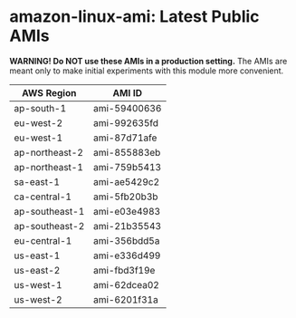 # amazon-linux-ami: Latest Public AMIs

**WARNING! Do NOT use these AMIs in a production setting.** The AMIs are meant only to make initial experiments with this module more convenient.

| AWS Region | AMI ID |
| ---------- | ------ |
| ap-south-1 | ami-59400636 |
| eu-west-2 | ami-992635fd |
| eu-west-1 | ami-87d71afe |
| ap-northeast-2 | ami-855883eb |
| ap-northeast-1 | ami-759b5413 |
| sa-east-1 | ami-ae5429c2 |
| ca-central-1 | ami-5fb20b3b |
| ap-southeast-1 | ami-e03e4983 |
| ap-southeast-2 | ami-21b35543 |
| eu-central-1 | ami-356bdd5a |
| us-east-1 | ami-e336d499 |
| us-east-2 | ami-fbd3f19e |
| us-west-1 | ami-62dcea02 |
| us-west-2 | ami-6201f31a |
